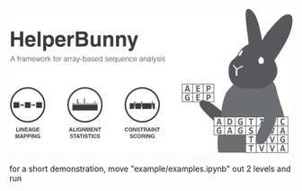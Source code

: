 ![panel](panel.png)


for a short demonstration, move "example/examples.ipynb" out 2 levels and run

